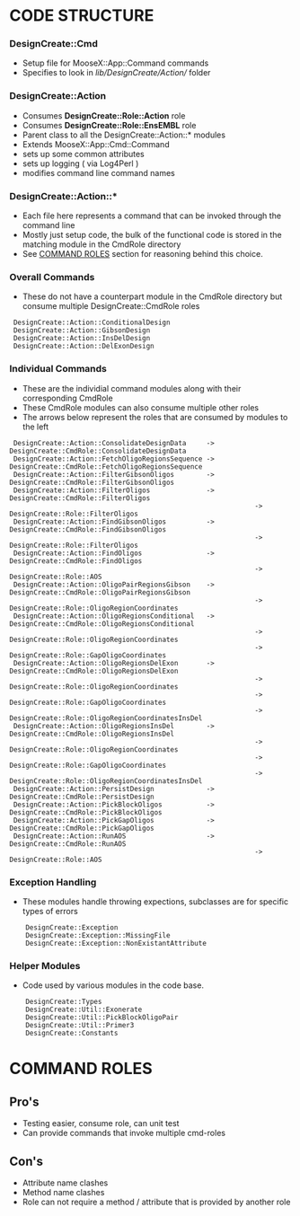 CODE STRUCTURE
==============

### DesignCreate::Cmd
* Setup file for MooseX::App::Command commands
* Specifies to look in _lib/DesignCreate/Action/_ folder

### DesignCreate::Action
* Consumes **DesignCreate::Role::Action** role
* Consumes **DesignCreate::Role::EnsEMBL** role
* Parent class to all the DesignCreate::Action::\* modules
* Extends MooseX::App::Cmd::Command
* sets up some common attributes
* sets up logging ( via Log4Perl )
* modifies command line command names

### DesignCreate::Action::\*
* Each file here represents a command that can be invoked through the command line
* Mostly just setup code, the bulk of the functional code is stored in the matching module in the CmdRole directory
* See [COMMAND ROLES](#command-roles) section for reasoning behind this choice.

### Overall Commands
* These do not have a counterpart module in the CmdRole directory but consume multiple DesignCreate::CmdRole roles

```
 DesignCreate::Action::ConditionalDesign
 DesignCreate::Action::GibsonDesign
 DesignCreate::Action::InsDelDesign
 DesignCreate::Action::DelExonDesign
```

### Individual Commands
* These are the individial command modules along with their corresponding CmdRole
* These CmdRole modules can also consume multiple other roles
* The arrows below represent the roles that are consumed by modules to the left

```
 DesignCreate::Action::ConsolidateDesignData     -> DesignCreate::CmdRole::ConsolidateDesignData
 DesignCreate::Action::FetchOligoRegionsSequence -> DesignCreate::CmdRole::FetchOligoRegionsSequence
 DesignCreate::Action::FilterGibsonOligos        -> DesignCreate::CmdRole::FilterGibsonOligos
 DesignCreate::Action::FilterOligos              -> DesignCreate::CmdRole::FilterOligos
                                                             -> DesignCreate::Role::FilterOligos
 DesignCreate::Action::FindGibsonOligos          -> DesignCreate::CmdRole::FindGibsonOligos
                                                             -> DesignCreate::Role::FilterOligos
 DesignCreate::Action::FindOligos                -> DesignCreate::CmdRole::FindOligos
                                                             -> DesignCreate::Role::AOS
 DesignCreate::Action::OligoPairRegionsGibson    -> DesignCreate::CmdRole::OligoPairRegionsGibson
                                                             -> DesignCreate::Role::OligoRegionCoordinates
 DesignCreate::Action::OligoRegionsConditional   -> DesignCreate::CmdRole::OligoRegionsConditional
                                                             -> DesignCreate::Role::OligoRegionCoordinates
                                                             -> DesignCreate::Role::GapOligoCoordinates
 DesignCreate::Action::OligoRegionsDelExon       -> DesignCreate::CmdRole::OligoRegionsDelExon
                                                             -> DesignCreate::Role::OligoRegionCoordinates
                                                             -> DesignCreate::Role::GapOligoCoordinates
                                                             -> DesignCreate::Role::OligoRegionCoordinatesInsDel
 DesignCreate::Action::OligoRegionsInsDel        -> DesignCreate::CmdRole::OligoRegionsInsDel
                                                             -> DesignCreate::Role::OligoRegionCoordinates
                                                             -> DesignCreate::Role::GapOligoCoordinates
                                                             -> DesignCreate::Role::OligoRegionCoordinatesInsDel
 DesignCreate::Action::PersistDesign             -> DesignCreate::CmdRole::PersistDesign
 DesignCreate::Action::PickBlockOligos           -> DesignCreate::CmdRole::PickBlockOligos
 DesignCreate::Action::PickGapOligos             -> DesignCreate::CmdRole::PickGapOligos
 DesignCreate::Action::RunAOS                    -> DesignCreate::CmdRole::RunAOS
                                                             -> DesignCreate::Role::AOS
```


### Exception Handling
* These modules handle throwing expections, subclasses are for specific types of errors

```
    DesignCreate::Exception
    DesignCreate::Exception::MissingFile
    DesignCreate::Exception::NonExistantAttribute
```

### Helper Modules
* Code used by various modules in the code base.

```
    DesignCreate::Types
    DesignCreate::Util::Exonerate
    DesignCreate::Util::PickBlockOligoPair
    DesignCreate::Util::Primer3
    DesignCreate::Constants
```


COMMAND ROLES
=============

Pro's
-----
* Testing easier, consume role, can unit test
* Can provide commands that invoke multiple cmd-roles

Con's
-----
* Attribute name clashes
* Method name clashes
* Role can not require a method / attribute that is provided by another role
